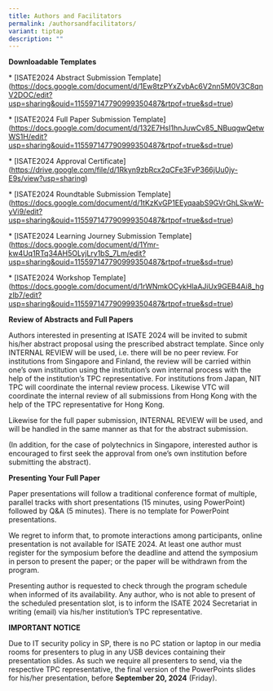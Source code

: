 ```yaml
---
title: Authors and Facilitators
permalink: /authorsandfacilitators/
variant: tiptap
description: ""
---
```

<p><strong>Downloadable Templates</strong></p><p>* [ISATE2024 Abstract Submission Template](<a href="https://docs.google.com/document/d/1Ew8tzPYxZvbAc6V2nn5M0V3C8qnV2DOC/edit?usp=sharing&amp;ouid=115597147790999350487&amp;rtpof=true&amp;sd=true" rel="noopener noreferrer nofollow" target="_blank">https://docs.google.com/document/d/1Ew8tzPYxZvbAc6V2nn5M0V3C8qnV2DOC/edit?usp=sharing&amp;ouid=115597147790999350487&amp;rtpof=true&amp;sd=true</a>)</p><p>* [ISATE2024 Full Paper Submission Template](<a href="https://docs.google.com/document/d/132E7HsI1hnJuwCv85_NBuqgwQetwWS1H/edit?usp=sharing&amp;ouid=115597147790999350487&amp;rtpof=true&amp;sd=true" rel="noopener noreferrer nofollow" target="_blank">https://docs.google.com/document/d/132E7HsI1hnJuwCv85_NBuqgwQetwWS1H/edit?usp=sharing&amp;ouid=115597147790999350487&amp;rtpof=true&amp;sd=true</a>)</p><p>* [ISATE2024 Approval Certificate](<a href="https://drive.google.com/file/d/1Rkyn9zbRcx2qCFe3FvP366jUu0jy-E9s/view?usp=sharing" rel="noopener noreferrer nofollow" target="_blank">https://drive.google.com/file/d/1Rkyn9zbRcx2qCFe3FvP366jUu0jy-E9s/view?usp=sharing</a>)</p><p>* [ISATE2024 Roundtable Submission Template](<a href="https://docs.google.com/document/d/1tKzKvGP1EEyqaabS9GVrGhLSkwW-yVi9/edit?usp=sharing&amp;ouid=115597147790999350487&amp;rtpof=true&amp;sd=true" rel="noopener noreferrer nofollow" target="_blank">https://docs.google.com/document/d/1tKzKvGP1EEyqaabS9GVrGhLSkwW-yVi9/edit?usp=sharing&amp;ouid=115597147790999350487&amp;rtpof=true&amp;sd=true</a>)</p><p>* [ISATE2024 Learning Journey Submission Template](<a href="https://docs.google.com/document/d/1Ymr-kw4Uq1RTq34AH5OLyjLry1bS_7Lm/edit?usp=sharing&amp;ouid=115597147790999350487&amp;rtpof=true&amp;sd=true" rel="noopener noreferrer nofollow" target="_blank">https://docs.google.com/document/d/1Ymr-kw4Uq1RTq34AH5OLyjLry1bS_7Lm/edit?usp=sharing&amp;ouid=115597147790999350487&amp;rtpof=true&amp;sd=true</a>)</p><p>* [ISATE2024 Workshop Template](<a href="https://docs.google.com/document/d/1rWNmkOCykHlaAJiUx9GEB4Ai8_hgzIb7/edit?usp=sharing&amp;ouid=115597147790999350487&amp;rtpof=true&amp;sd=true" rel="noopener noreferrer nofollow" target="_blank">https://docs.google.com/document/d/1rWNmkOCykHlaAJiUx9GEB4Ai8_hgzIb7/edit?usp=sharing&amp;ouid=115597147790999350487&amp;rtpof=true&amp;sd=true</a>)</p><p><strong>Review of Abstracts and Full Papers</strong></p><p>Authors interested in presenting at ISATE 2024 will be invited to submit his/her abstract proposal using the prescribed abstract template. Since only INTERNAL REVIEW will be used, i.e. there will be no peer review. For institutions from Singapore and Finland, the review will be carried within one’s own institution using the institution’s own internal process with the help of the institution’s TPC representative. For institutions from Japan, NIT TPC will coordinate the internal review process. Likewise VTC will coordinate the internal review of all submissions from Hong Kong with the help of the TPC representative for Hong Kong.</p><p>Likewise for the full paper submission, INTERNAL REVIEW will be used, and will be handled in the same manner as that for the abstract submission.</p><p>(In addition, for the case of polytechnics in Singapore, interested author is encouraged to first seek the approval from one’s own institution before submitting the abstract).</p><p></p><p><strong>Presenting Your Full Paper</strong></p><p>Paper presentations will follow a traditional conference format of multiple, parallel tracks with short presentations (15 minutes, using PowerPoint) followed by Q&amp;A (5 minutes). There is no template for PowerPoint presentations.</p><p>We regret to inform that, to promote interactions among participants, online presentation is not available for ISATE 2024. At least one author must register for the symposium before the deadline and attend the symposium in person to present the paper; or the paper will be withdrawn from the program.</p><p>Presenting author is requested to check through the program schedule when informed of its availability. Any author, who is not able to present of the scheduled presentation slot, is to inform the ISATE 2024 Secretariat in writing (email) via his/her institution’s TPC representative.</p><p><strong>IMPORTANT NOTICE</strong></p><p>Due to IT security policy in SP, there is no PC station or laptop in our media rooms for presenters to plug in any USB devices containing their presentation slides. As such we require all presenters to send, via the respective TPC representative, the final version of the PowerPoints slides for his/her presentation, before <strong>September 20, 2024</strong> (Friday).</p><p></p><p></p><p></p>
